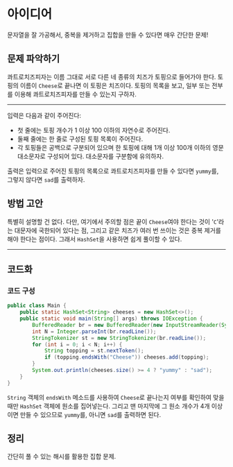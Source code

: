 # 아이디어
문자열을 잘 가공해서, 중복을 제거하고 집합을 만들 수 있다면 매우 간단한 문제!

## 문제 파악하기
콰트로치즈피자는 이름 그대로 서로 다른 네 종류의 치즈가 토핑으로 들어가야 한다. 토핑의 이름이 `Cheese`로 끝나면 이 토핑은 치즈이다. 토핑의 목록을 보고, 일부 또는 전부를 이용해 콰트로치즈피자를 만들 수 있는지 구하자.

---

입력은 다음과 같이 주어진다:
- 첫 줄에는 토핑 개수가 1 이상 100 이하의 자연수로 주어진다.
- 둘째 줄에는 한 줄로 구성된 토핑 목록이 주어진다.
- 각 토핑들은 공백으로 구분되어 있으며 한 토핑에 대해 1개 이상 100개 이하의 영문 대소문자로 구성되어 있다. 대소문자를 구분함에 유의하자.

출력은 입력으로 주어진 토핑의 목록으로 콰트로치즈피자를 만들 수 있다면 `yummy`를, 그렇지 않다면 `sad`를 출력하자.

## 방법 고안
특별히 설명할 건 없다. 다만, 여기에서 주의할 점은 끝이 `Cheese`여야 한다는 것이 '`C`'라는 대문자에 국한되어 있다는 점, 그리고 같은 치즈가 여러 번 쓰이는 것은 중복 제거를 해야 한다는 점이다. 그래서 `HashSet`을 사용하면 쉽게 풀이할 수 있다.

---

## 코드화
### 코드 구성
```java
public class Main {
    public static HashSet<String> cheeses = new HashSet<>();
    public static void main(String[] args) throws IOException {
        BufferedReader br = new BufferedReader(new InputStreamReader(System.in));
        int N = Integer.parseInt(br.readLine());
        StringTokenizer st = new StringTokenizer(br.readLine());
        for (int i = 0; i < N; i++) {
            String topping = st.nextToken();
            if (topping.endsWith("Cheese")) cheeses.add(topping);
        }
        System.out.println(cheeses.size() >= 4 ? "yummy" : "sad");
    }
}
```

`String` 객체의 `endsWith` 메소드를 사용하여 `Cheese`로 끝나는지 여부를 확인하여 맞을 때만 `HashSet` 객체에 원소를 집어넣는다. 그리고 맨 마지막에 그 원소 개수가 4개 이상이면 만들 수 있으므로 `yummy`를, 아니면 `sad`를 출력하면 된다.

## 정리
간단히 풀 수 있는 해시를 활용한 집합 문제.
